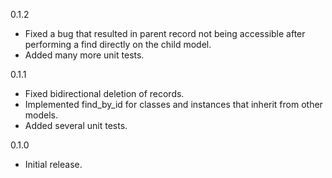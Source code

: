 0.1.2

* Fixed a bug that resulted in parent record not being accessible after
  performing a find directly on the child model.
* Added many more unit tests.

0.1.1

* Fixed bidirectional deletion of records.
* Implemented find_by_id for classes and instances that inherit from other
  models.
* Added several unit tests.

0.1.0

* Initial release.
